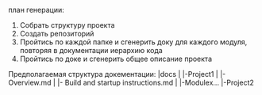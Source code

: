 план генерации:
1. Собрать структуру проекта
2. Создать репозиторий
3. Пройтись по каждой папке и сгенерить доку для каждого модуля, повторяя в документации иерархию кода
4. Пройтись по доке и сгенерить общее описание проекта

Предполагаемая структура докeментации:
|docs
|
|-Project1
| |-Overview.md
| |- Build and startup instructions.md
| |-Modulex...
|-Project2